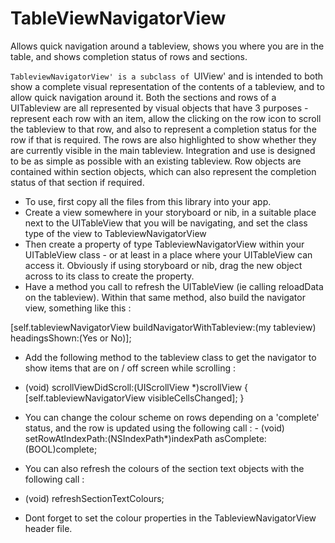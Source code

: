 # TableViewNavigatorView
Allows quick navigation around a tableview, shows you where you are in the table, and shows completion status of rows and sections.

`TableviewNavigatorView' is a subclass of `UIView' and is intended to both show a complete visual representation of the contents of a tableview, and to allow quick navigation around it.  Both the sections and rows of a UITableview are all represented by visual objects that have 3 purposes - represent each row with an item, allow the clicking on the row icon to scroll the tableview to that row, and also to represent a completion status for the row if that is required.  The rows are also highlighted to show whether they are currently visible in the main tableview.  Integration and use is designed to be as simple as possible with an existing tableview.  Row objects are contained within section objects, which can also represent the completion status of that section if required.

  - To use, first copy all the files from this library into your app.
  - Create a view somewhere in your storyboard or nib, in a suitable place next to the UITableView that you will be navigating, and set the class type of the view to TableviewNavigatorView
  - Then create a property of type TableviewNavigatorView within your UITableView class - or at least in a place where your UITableView can access it.  Obviously if using storyboard or nib, drag the new object across to its class to create the property.
  - Have a method you call to refresh the UITableView (ie calling reloadData on the tableview).  Within that same method, also build the navigator view, something like this : 
  
  [self.tableviewNavigatorView buildNavigatorWithTableview:(my tableview) headingsShown:(Yes or No)];
  
  - Add the following method to the tableview class to get the navigator to show items that are on / off screen while scrolling :
  
   - (void) scrollViewDidScroll:(UIScrollView *)scrollView
 {
    [self.tableviewNavigatorView visibleCellsChanged];
 }
 
  - You can change the colour scheme on rows depending on a 'complete' status, and the row is updated using the following call : - (void) setRowAtIndexPath:(NSIndexPath*)indexPath asComplete:(BOOL)complete;
  
  - You can also refresh the colours of the section text objects with the following call :
  
  - (void) refreshSectionTextColours;
  
   - Dont forget to set the colour properties in the TableviewNavigatorView header file.
   
   
 
